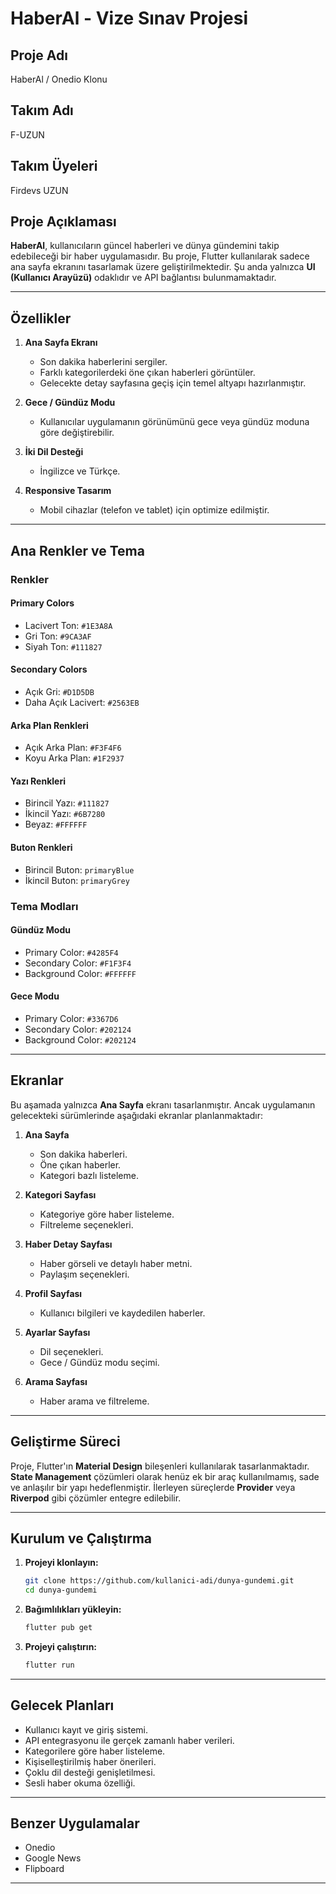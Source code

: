 
# HaberAl - Vize Sınav Projesi

## Proje Adı
HaberAl / Onedio Klonu

## Takım Adı
F-UZUN

## Takım Üyeleri
Firdevs UZUN

## Proje Açıklaması
**HaberAl**, kullanıcıların güncel haberleri ve dünya gündemini takip edebileceği bir haber uygulamasıdır. Bu proje, Flutter kullanılarak sadece ana sayfa ekranını tasarlamak üzere geliştirilmektedir. Şu anda yalnızca **UI (Kullanıcı Arayüzü)** odaklıdır ve API bağlantısı bulunmamaktadır.

---

## Özellikler

1. **Ana Sayfa Ekranı**
   - Son dakika haberlerini sergiler.
   - Farklı kategorilerdeki öne çıkan haberleri görüntüler.
   - Gelecekte detay sayfasına geçiş için temel altyapı hazırlanmıştır.

2. **Gece / Gündüz Modu**
   - Kullanıcılar uygulamanın görünümünü gece veya gündüz moduna göre değiştirebilir.

3. **İki Dil Desteği**
   - İngilizce ve Türkçe.

4. **Responsive Tasarım**
   - Mobil cihazlar (telefon ve tablet) için optimize edilmiştir.

---

## Ana Renkler ve Tema

### Renkler
#### Primary Colors
- Lacivert Ton: `#1E3A8A`
- Gri Ton: `#9CA3AF`
- Siyah Ton: `#111827`

#### Secondary Colors
- Açık Gri: `#D1D5DB`
- Daha Açık Lacivert: `#2563EB`

#### Arka Plan Renkleri
- Açık Arka Plan: `#F3F4F6`
- Koyu Arka Plan: `#1F2937`

#### Yazı Renkleri
- Birincil Yazı: `#111827`
- İkincil Yazı: `#6B7280`
- Beyaz: `#FFFFFF`

#### Buton Renkleri
- Birincil Buton: `primaryBlue`
- İkincil Buton: `primaryGrey`

### Tema Modları
#### Gündüz Modu
- Primary Color: `#4285F4`
- Secondary Color: `#F1F3F4`
- Background Color: `#FFFFFF`

#### Gece Modu
- Primary Color: `#3367D6`
- Secondary Color: `#202124`
- Background Color: `#202124`

---

## Ekranlar
Bu aşamada yalnızca **Ana Sayfa** ekranı tasarlanmıştır. Ancak uygulamanın gelecekteki sürümlerinde aşağıdaki ekranlar planlanmaktadır:

1. **Ana Sayfa**
   - Son dakika haberleri.
   - Öne çıkan haberler.
   - Kategori bazlı listeleme.

2. **Kategori Sayfası**
   - Kategoriye göre haber listeleme.
   - Filtreleme seçenekleri.

3. **Haber Detay Sayfası**
   - Haber görseli ve detaylı haber metni.
   - Paylaşım seçenekleri.

4. **Profil Sayfası**
   - Kullanıcı bilgileri ve kaydedilen haberler.

5. **Ayarlar Sayfası**
   - Dil seçenekleri.
   - Gece / Gündüz modu seçimi.

6. **Arama Sayfası**
   - Haber arama ve filtreleme.

---

## Geliştirme Süreci
Proje, Flutter'ın **Material Design** bileşenleri kullanılarak tasarlanmaktadır. **State Management** çözümleri olarak henüz ek bir araç kullanılmamış, sade ve anlaşılır bir yapı hedeflenmiştir. İlerleyen süreçlerde **Provider** veya **Riverpod** gibi çözümler entegre edilebilir.

---

## Kurulum ve Çalıştırma

1. **Projeyi klonlayın:**
   ```bash
   git clone https://github.com/kullanici-adi/dunya-gundemi.git
   cd dunya-gundemi
   ```

2. **Bağımlılıkları yükleyin:**
   ```bash
   flutter pub get
   ```

3. **Projeyi çalıştırın:**
   ```bash
   flutter run
   ```

---

## Gelecek Planları
- Kullanıcı kayıt ve giriş sistemi.
- API entegrasyonu ile gerçek zamanlı haber verileri.
- Kategorilere göre haber listeleme.
- Kişiselleştirilmiş haber önerileri.
- Çoklu dil desteği genişletilmesi.
- Sesli haber okuma özelliği.

---

## Benzer Uygulamalar
- Onedio
- Google News
- Flipboard

---



